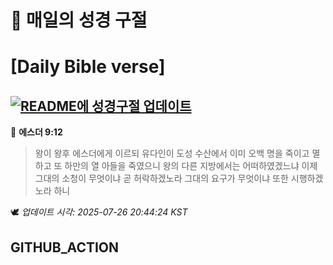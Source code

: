 # 🙏 매일의 성경 구절
# [Daily Bible verse]
## [![README에 성경구절 업데이트](https://github.com/DONGSUKA/first_test/actions/workflows/update-readme-bible.yml/badge.svg)](https://github.com/DONGSUKA/first_test/actions/workflows/update-readme-bible.yml)
<!-- START_BIBLE_VERSE -->
📖 **에스더 9:12**
> 왕이 왕후 에스더에게 이르되 유다인이 도성 수산에서 이미 오백 명을 죽이고 멸하고 또 하만의 열 아들을 죽였으니 왕의 다른 지방에서는 어떠하였겠느냐 이제 그대의 소청이 무엇이냐 곧 허락하겠노라 그대의 요구가 무엇이냐 또한 시행하겠노라 하니

🕊️ _업데이트 시각: 2025-07-26 20:44:24 KST_
  <!-- END_BIBLE_VERSE -->
## GITHUB_ACTION
